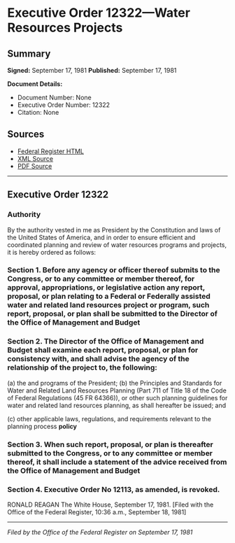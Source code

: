 # Executive Order 12322—Water Resources Projects

## Summary

**Signed:** September 17, 1981
**Published:** September 17, 1981

**Document Details:**
- Document Number: None
- Executive Order Number: 12322
- Citation: None

## Sources
- [Federal Register HTML](https://www.presidency.ucsb.edu/documents/executive-order-12322-water-resources-projects)
- [XML Source](None)
- [PDF Source](None)

---

## Executive Order 12322

### Authority

By the authority vested in me as President by the Constitution and laws of the United States of America, and in order to ensure efficient and coordinated planning and review of water resources programs and projects, it is hereby ordered as follows:
### Section 1. Before any agency or officer thereof submits to the Congress, or to any committee or member thereof, for approval, appropriations, or legislative action any report, proposal, or plan relating to a Federal or Federally assisted water and related land resources project or program, such report, proposal, or plan shall be submitted to the Director of the Office of Management and Budget

### Section 2. The Director of the Office of Management and Budget shall examine each report, proposal, or plan for consistency with, and shall advise the agency of the relationship of the project to, the following:

(a) the  and programs of the President;
(b) the Principles and Standards for Water and Related Land Resources Planning (Part 711 of Title 18 of the Code of Federal Regulations (45 FR 64366)), or other such planning guidelines for water and related land resources planning, as shall hereafter be issued; and

(c) other applicable laws, regulations, and requirements relevant to the planning process
**policy**

### Section 3. When such report, proposal, or plan is thereafter submitted to the Congress, or to any committee or member thereof, it shall include a statement of the advice received from the Office of Management and Budget

### Section 4. Executive Order No 12113, as amended, is revoked.

RONALD REAGAN
The White House,
September 17, 1981.
[Filed with the Office of the Federal Register, 10:36 a.m., September 18, 1981]

---

*Filed by the Office of the Federal Register on September 17, 1981*
